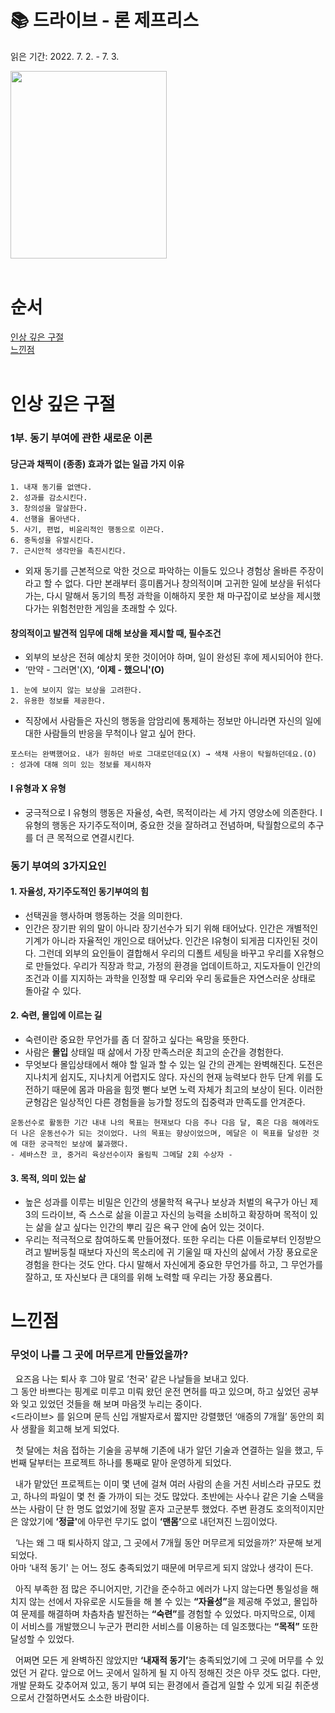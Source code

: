 # 📚 드라이브 - 론 제프리스

읽은 기간: 2022. 7. 2. - 7. 3.

 <img src = "http://image.kyobobook.co.kr/images/book/large/951/l9788935208951.jpg" width = "250" height = "300">
<br/>
<br/>

# 순서

[인상 깊은 구절](#인상-깊은-구절)<br>
[느낀점](#느낀점)
<br><br>

# 인상 깊은 구절

### 1부. 동기 부여에 관한 새로운 이론

#### 당근과 채찍이 (종종) 효과가 없는 일곱 가지 이유

```
1. 내재 동기를 없앤다.
2. 성과를 감소시킨다.
3. 창의성을 말살한다.
4. 선행을 몰아낸다.
5. 사기, 편법, 비윤리적인 행동으로 이끈다.
6. 중독성을 유발시킨다.
7. 근시안적 생각만을 촉진시킨다.

```

- 외재 동기를 근본적으로 악한 것으로 파악하는 이들도 있으나 경험상 올바른 주장이라고 할 수 없다. 다만 본래부터 흥미롭거나 창의적이며 고귀한 일에 보상을 뒤섞다가는, 다시 말해서 동기의 특정 과학을 이해하지 못한 채 마구잡이로 보상을 제시했다가는 위험천만한 게임을 초래할 수 있다.
  <br>

#### 창의적이고 발견적 임무에 대해 보상을 제시할 때, 필수조건

- 외부의 보상은 전혀 예상치 못한 것이어야 하며, 일이 완성된 후에 제시되어야 한다.
- ‘만약 - 그러면'(X), <b>‘이제 - 했으니'(O)</b>

```
1. 눈에 보이지 않는 보상을 고려한다.
2. 유용한 정보를 제공한다.
```

- 직장에서 사람들은 자신의 행동을 암암리에 통제하는 정보만 아니라면 자신의 일에 대한 사람들의 반응을 무척이나 알고 싶어 한다.

```
포스터는 완벽했어요. 내가 원하던 바로 그대로던데요(X) → 색채 사용이 탁월하던데요.(O) : 성과에 대해 의미 있는 정보를 제시하자
```

#### I 유형과 X 유형

- 궁극적으로 I 유형의 행동은 자율성, 숙련, 목적이라는 세 가지 영양소에 의존한다. I 유형의 행동은 자기주도적이며, 중요한 것을 잘하려고 전념하며, 탁월함으로의 추구를 더 큰 목적으로 연결시킨다.

### 동기 부여의 3가지요인

#### 1. 자율성, 자기주도적인 동기부여의 힘

- 선택권을 행사하며 행동하는 것을 의미한다.
- 인간은 장기판 위의 말이 아니라 장기선수가 되기 위해 태어났다. 인간은 개별적인 기계가 아니라 자율적인 개인으로 태어났다. 인간은 I유형이 되게끔 디자인된 것이다. 그런데 외부의 요인들이 결합해서 우리의 디폴트 세팅을 바꾸고 우리를 X유형으로 만들었다. 우리가 직장과 학교, 가정의 환경을 업데이트하고, 지도자들이 인간의 조건과 이를 지지하는 과학을 인정할 때 우리와 우리 동료들은 자연스러운 상태로 돌아갈 수 있다.

#### 2. 숙련, 몰입에 이르는 길

- 숙련이란 중요한 무언가를 좀 더 잘하고 싶다는 욕망을 뜻한다.
- 사람은 **몰입** 상태일 때 삶에서 가장 만족스러운 최고의 순간을 경험한다.
- 무엇보다 몰입상태에서 해야 할 일과 할 수 있는 일 간의 관계는 완벽해진다. 도전은 지나치게 쉽지도, 지나치게 어렵지도 않다. 자신의 현재 능력보다 한두 단계 위를 도전하기 때문에 몸과 마음을 힘껏 뻗다 보면 노력 자체가 최고의 보상이 된다. 이러한 균형감은 일상적인 다른 경험들을 능가할 정도의 집중력과 만족도를 안겨준다.

```
운동선수로 활동한 기간 내내 나의 목표는 현재보다 다음 주나 다음 달, 혹은 다음 해에라도 더 나은 운동선수가 되는 것이었다. 나의 목표는 향상이었으며, 메달은 이 목표를 달성한 것에 대한 궁극적인 보상에 불과했다.
- 세바스찬 코, 중거리 육상선수이자 올림픽 그메달 2회 수상자 -
```

#### 3. 목적, 의미 있는 삶

- 높은 성과를 이루는 비밀은 인간의 생물학적 욕구나 보상과 처벌의 욕구가 아닌 제 3의 드라이브, 즉 스스로 삶을 이끌고 자신의 능력을 소비하고 확장하며 목적이 있는 삶을 살고 싶다는 인간의 뿌리 깊은 욕구 안에 숨어 있는 것이다.
- 우리는 적극적으로 참여하도록 만들어졌다. 또한 우리는 다른 이들로부터 인정받으려고 발버둥칠 때보다 자신의 목소리에 귀 기울일 때 자신의 삶에서 가장 풍요로운 경험을 한다는 것도 안다. 다시 말해서 자신에게 중요한 무언가를 하고, 그 무언가를 잘하고, 또 자신보다 큰 대의를 위해 노력할 때 우리는 가장 풍요롭다.
  <br>

# 느낀점

### 무엇이 나를 그 곳에 머무르게 만들었을까?

&#160;&#160;요즈음 나는 퇴사 후 그야 말로 ‘천국' 같은 나날들을 보내고 있다.<br>
그 동안 바쁘다는 핑계로 미루고 미뤄 왔던 운전 면허를 따고 있으며, 하고 싶었던 공부와 잊고 있었던 것들을 해 보며 마음껏 누리는 중이다.<br>
<드라이브> 를 읽으며 문득 신입 개발자로서 짧지만 강렬했던 ‘애증의 7개월’ 동안의 회사 생활을 회고해 보게 되었다.

&#160;&#160;첫 달에는 처음 접하는 기술을 공부해 기존에 내가 알던 기술과 연결하는 일을 했고, 두 번째 달부터는 프로젝트 하나를 통째로 맡아 운영하게 되었다.<br>

&#160;&#160;내가 맡았던 프로젝트는 이미 몇 년에 걸쳐 여러 사람의 손을 거친 서비스라 규모도 컸고, 하나의 파일이 몇 천 줄 가까이 되는 것도 많았다. 초반에는 사수나 같은 기술 스택을 쓰는 사람이 단 한 명도 없었기에 정말 혼자 고군분투 했었다. 주변 환경도 호의적이지만은 않았기에 <b>‘정글'</b>에 아무런 무기도 없이 <b>‘맨몸’</b>으로 내던져진 느낌이었다.

&#160;&#160;‘나는 왜 그 때 퇴사하지 않고, 그 곳에서 7개월 동안 머무르게 되었을까?’ 자문해 보게 되었다. <br>
아마 ‘내적 동기' 는 어느 정도 충족되었기 때문에 머무르게 되지 않았나 생각이 든다.

&#160;&#160;아직 부족한 점 많은 주니어지만, 기간을 준수하고 에러가 나지 않는다면 통일성을 해치지 않는 선에서 자유로운 시도들을 해 볼 수 있는 <b>“자율성”</b>을 제공해 주었고, 몰입하여 문제를 해결하며 차츰차츰 발전하는 <b>“숙련”</b>를 경험할 수 있었다. 마지막으로, 이제 이 서비스를 개발했으니 누군가 편리한 서비스를 이용하는 데 일조했다는 <b>“목적”</b> 또한 달성할 수 있었다.

&#160;&#160;어쩌면 모든 게 완벽하진 않았지만 <b>‘내재적 동기’</b>는 충족되었기에 그 곳에 머무를 수 있었던 거 같다. 앞으로 어느 곳에서 일하게 될 지 아직 정해진 것은 아무 것도 없다. 다만, 개발 문화도 갖추어져 있고, 동기 부여 되는 환경에서 즐겁게 일할 수 있게 되길 취준생으로서 간절하면서도 소소한 바람이다.
